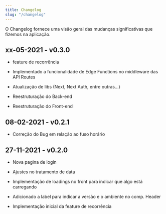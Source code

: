 ```yaml
---
title: Changelog
slug: "/changelog"
---
```


O Changelog fornece uma visão geral das mudanças significativas que fizemos na aplicação.

## xx-05-2021 - v0.3.0

* feature de recorrência

* Implementado a funcionalidade de Edge Functions no middleware das API Routes

* Atualização de libs (Next, Next Auth, entre outras...)

* Reestruturação do Back-end

* Reestruturação do Front-end

## 08-02-2021 - v0.2.1

* Correção do Bug em relação ao fuso horário

## 27-11-2021 - v0.2.0

* Nova pagina de login

* Ajustes no tratamento de data

* Implementação de loadings no front para indicar que algo está carregando

* Adicionado a label para indicar a versão e o ambiente no comp. Header

* Implementação inicial da feature de recorrência
